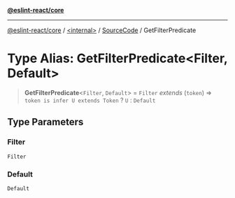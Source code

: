 [**@eslint-react/core**](../../../../README.md)

***

[@eslint-react/core](../../../../README.md) / [\<internal\>](../../../README.md) / [SourceCode](../README.md) / GetFilterPredicate

# Type Alias: GetFilterPredicate\<Filter, Default\>

> **GetFilterPredicate**\<`Filter`, `Default`\> = `Filter` *extends* (`token`) => `token is infer U extends Token` ? `U` : `Default`

## Type Parameters

### Filter

`Filter`

### Default

`Default`
